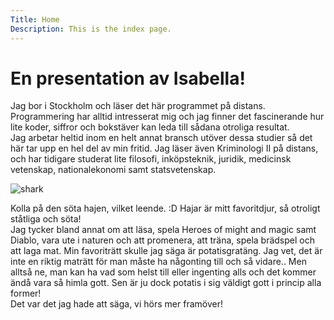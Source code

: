 ```yaml
---
Title: Home
Description: This is the index page.
---
```


En presentation av Isabella!
==========================

<article class="home">
<div class="ett">Jag bor i Stockholm och läser det här programmet på distans. Programmering har alltid intresserat mig och jag finner det fascinerande hur lite koder, siffror och bokstäver kan leda till sådana otroliga resultat.</div>

<div class="dos">
Jag arbetar heltid inom en helt annat bransch utöver dessa studier så det här tar upp en hel del av min fritid. Jag läser även Kriminologi II på distans, och har tidigare studerat lite filosofi, inköpsteknik, juridik, medicinsk vetenskap, nationalekonomi samt statsvetenskap.</div>
</article>

![shark](%assets_url%/img/haj.jpg)

<article class="home">
Kolla på den söta hajen, vilket leende. :D Hajar är mitt favoritdjur, så otroligt ståtliga och söta!

<div class="tre">
Jag tycker bland annat om att läsa, spela Heroes of might and magic samt Diablo, vara ute i naturen och att promenera, att träna, spela brädspel och att laga mat. Min favoriträtt skulle jag säga är potatisgratäng. Jag vet, det är inte en riktig maträtt för man måste ha någonting till och så vidare.. Men alltså ne, man kan ha vad som helst till eller ingenting alls och det kommer ändå vara så himla gott. Sen är ju dock potatis i sig väldigt gott i princip alla former!</div>

<div class="avslut">
Det var det jag hade att säga, vi hörs mer framöver!</div>
</article>
